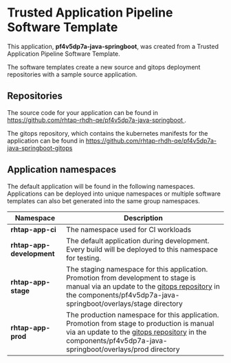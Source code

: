 # Trusted Application Pipeline Software Template

This application, **pf4v5dp7a-java-springboot**, was created from a Trusted Application Pipeline Software Template.

The software templates create a new source and gitops deployment repositories with a sample source application. 

## Repositories

The source code for your application can be found in [https://github.com/rhtap-rhdh-qe/pf4v5dp7a-java-springboot ](https://github.com/rhtap-rhdh-qe/pf4v5dp7a-java-springboot ).
 
The gitops repository, which contains the kubernetes manifests for the application can be found in 
[https://github.com/rhtap-rhdh-qe/pf4v5dp7a-java-springboot-gitops ](https://github.com/rhtap-rhdh-qe/pf4v5dp7a-java-springboot-gitops ) 

## Application namespaces 

The default application will be found in the following namespaces. Applications can be deployed into unique namespaces or multiple software templates can also bet generated into the same group namespaces.  

|  Namespace   |  Description   |  
| -------- | -------- |
| **rhtap-app-ci** | The namespace used for CI workloads |
| **rhtap-app-development** | The default application during development. Every build will be deployed to this namespace for testing. |
| **rhtap-app-stage** | The staging namespace for this application. Promotion from development to stage is manual via an update to the [gitops repository](https://github.com/rhtap-rhdh-qe/pf4v5dp7a-java-springboot-gitops ) in the components/pf4v5dp7a-java-springboot/overlays/stage directory |
| **rhtap-app-prod** | The production namespace for this application. Promotion from stage to production is manual via an update to the [gitops repository](https://github.com/rhtap-rhdh-qe/pf4v5dp7a-java-springboot-gitops ) in the components/pf4v5dp7a-java-springboot/overlays/prod directory |